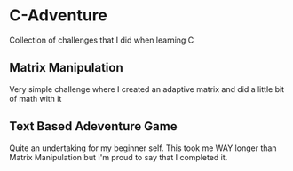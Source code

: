 # C-Adventure
Collection of challenges that I did when learning C

## Matrix Manipulation

Very simple challenge where I created an adaptive matrix and did a little bit of math with it

## Text Based Adeventure Game

Quite an undertaking for my beginner self. This took me WAY longer than Matrix Manipulation but I'm proud to say that I completed it.
